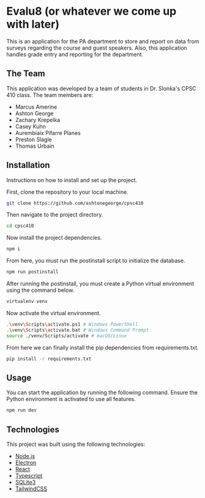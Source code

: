 # Evalu8 (or whatever we come up with later)
This is an application for the PA department to store and report on data from surveys regarding the course and guest speakers. Also, this application handles grade entry and reporting for the department.

## The Team
This application was developed by a team of students in Dr. Slonka's CPSC 410 class. The team members are:
- Marcus Amerine
- Ashton George
- Zachary Krepelka
- Casey Kuhn
- Aurembiaix Pifarre Planes
- Preston Slagle
- Thomas Urbain

## Installation
Instructions on how to install and set up the project.

First, clone the repository to your local machine.
```bash
git clone https://github.com/ashtonegeorge/cpsc410
```
Then navigate to the project directory.
```bash
cd cpsc410
```
Now install the project dependencies.
```bash
npm i
```
From here, you must run the postinstall script to initialize the database.
```bash
npm run postinstall
```
After running the postinstall, you must create a Python virtual environment using the command below.
```bash
virtualenv venv
```
Now activate the virtual environment.
```bash
.\venv\Scripts\activate.ps1 # Windows PowerShell
.\venv\Scripts\activate.bat # Windows Command Prompt
source ./venv/Scripts/activate # macOS/Linux
```
From here we can finally install the pip dependencies from requirements.txt. 
```bash
pip install -r requirements.txt
```

## Usage
You can start the application by running the following command. Ensure the Python environment is activated to use all features.
```bash
npm run dev
```

## Technologies
This project was built using the following technologies:
- [Node.js](https://nodejs.org/docs/latest/api/)
- [Electron](https://www.electronjs.org/docs/latest/)
- [React](https://react.dev/learn)
- [Typescript](https://www.typescriptlang.org/docs/)
- [SQLite3](https://www.npmjs.com/package/better-sqlite3) 
- [TailwindCSS](https://tailwindcss.com/docs/installation/using-vite)